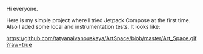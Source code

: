 Hi everyone.

Here is my simple project where I tried Jetpack Compose at the first time. Also I aded some local and instrumentation tests.
It looks like:

https://github.com/tatyanaivanouskaya/ArtSpace/blob/master/Art_Space.gif?raw=true


